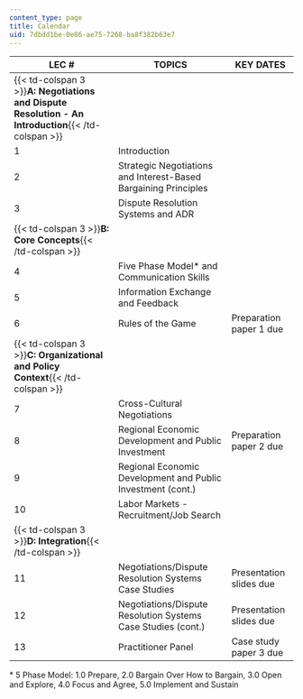 ```yaml
---
content_type: page
title: Calendar
uid: 7dbdd1be-0e86-ae75-7268-ba8f382b63e7
---
```


| LEC # | TOPICS | KEY DATES |
| --- | --- | --- |
| {{< td-colspan 3 >}}**A: Negotiations and Dispute Resolution - An Introduction**{{< /td-colspan >}} |||
| 1 | Introduction |  |
| 2 | Strategic Negotiations and Interest-Based Bargaining Principles |  |
| 3 | Dispute Resolution Systems and ADR |  |
| {{< td-colspan 3 >}}**B: Core Concepts**{{< /td-colspan >}} |||
| 4 | Five Phase Model\* and Communication Skills |  |
| 5 | Information Exchange and Feedback |  |
| 6 | Rules of the Game | Preparation paper 1 due |
| {{< td-colspan 3 >}}**C: Organizational and Policy Context**{{< /td-colspan >}} |||
| 7 | Cross-Cultural Negotiations |  |
| 8 | Regional Economic Development and Public Investment | Preparation paper 2 due |
| 9 | Regional Economic Development and Public Investment (cont.) |  |
| 10 | Labor Markets - Recruitment/Job Search |  |
| {{< td-colspan 3 >}}**D: Integration**{{< /td-colspan >}} |||
| 11 | Negotiations/Dispute Resolution Systems Case Studies | Presentation slides due |
| 12 | Negotiations/Dispute Resolution Systems Case Studies (cont.) | Presentation slides due |
| 13 | Practitioner Panel | Case study paper 3 due 

  
\* 5 Phase Model: 1.0 Prepare, 2.0 Bargain Over How to Bargain, 3.0 Open and Explore, 4.0 Focus and Agree, 5.0 Implement and Sustain